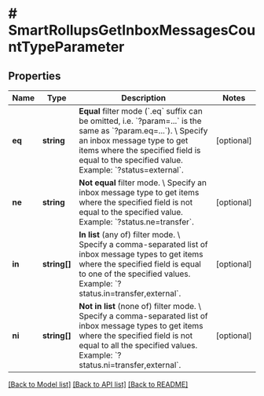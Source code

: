 # # SmartRollupsGetInboxMessagesCountTypeParameter

## Properties

Name | Type | Description | Notes
------------ | ------------- | ------------- | -------------
**eq** | **string** | **Equal** filter mode (&#x60;.eq&#x60; suffix can be omitted, i.e. &#x60;?param&#x3D;...&#x60; is the same as &#x60;?param.eq&#x3D;...&#x60;). \\ Specify an inbox message type to get items where the specified field is equal to the specified value.  Example: &#x60;?status&#x3D;external&#x60;. | [optional]
**ne** | **string** | **Not equal** filter mode. \\ Specify an inbox message type to get items where the specified field is not equal to the specified value.  Example: &#x60;?status.ne&#x3D;transfer&#x60;. | [optional]
**in** | **string[]** | **In list** (any of) filter mode. \\ Specify a comma-separated list of inbox message types to get items where the specified field is equal to one of the specified values.  Example: &#x60;?status.in&#x3D;transfer,external&#x60;. | [optional]
**ni** | **string[]** | **Not in list** (none of) filter mode. \\ Specify a comma-separated list of inbox message types to get items where the specified field is not equal to all the specified values.  Example: &#x60;?status.ni&#x3D;transfer,external&#x60;. | [optional]

[[Back to Model list]](../../README.md#models) [[Back to API list]](../../README.md#endpoints) [[Back to README]](../../README.md)
